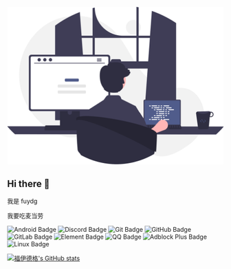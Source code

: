 ![](undraw_programming_65t2.svg)

## Hi there 👋

我是 fuydg

我要吃麦当劳

![Android Badge](https://img.shields.io/badge/Android-34A853?logo=android&logoColor=fff&style=for-the-badge)
![Discord Badge](https://img.shields.io/badge/Discord-5865F2?logo=discord&logoColor=fff&style=for-the-badge)
![Git Badge](https://img.shields.io/badge/Git-F05032?logo=git&logoColor=fff&style=for-the-badge)
![GitHub Badge](https://img.shields.io/badge/GitHub-181717?logo=github&logoColor=fff&style=for-the-badge)
![GitLab Badge](https://img.shields.io/badge/GitLab-FC6D26?logo=gitlab&logoColor=fff&style=for-the-badge)
![Element Badge](https://img.shields.io/badge/Element-0DBD8B?logo=element&logoColor=fff&style=for-the-badge)
![QQ Badge](https://img.shields.io/badge/QQ-1EBAFC?logo=qq&logoColor=fff&style=for-the-badge)
![Adblock Plus Badge](https://img.shields.io/badge/Adblock%20Plus-C70D2C?logo=adblockplus&logoColor=fff&style=for-the-badge)
![Linux Badge](https://img.shields.io/badge/Linux-FCC624?logo=linux&logoColor=000&style=for-the-badge)

[![福伊德格's GitHub stats](https://github-readme-stats.vercel.app/api?username=fuydg)](https://github.com/anuraghazra/github-readme-stats)
